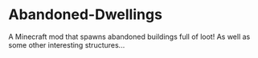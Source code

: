 # Abandoned-Dwellings
A Minecraft mod that spawns abandoned buildings full of loot! As well as some other interesting structures...
